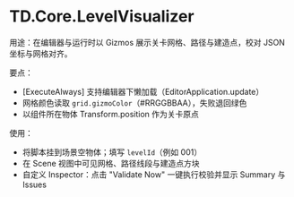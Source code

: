 # TD.Core.LevelVisualizer

用途：在编辑器与运行时以 Gizmos 展示关卡网格、路径与建造点，校对 JSON 坐标与网格对齐。

要点：
- [ExecuteAlways] 支持编辑器下懒加载（EditorApplication.update）
- 网格颜色读取 `grid.gizmoColor`（#RRGGBBAA），失败退回绿色
- 以组件所在物体 Transform.position 作为关卡原点

使用：
- 将脚本挂到场景空物体；填写 `levelId`（例如 001）
- 在 Scene 视图中可见网格、路径线段与建造点方块
 - 自定义 Inspector：点击 "Validate Now" 一键执行校验并显示 Summary 与 Issues
